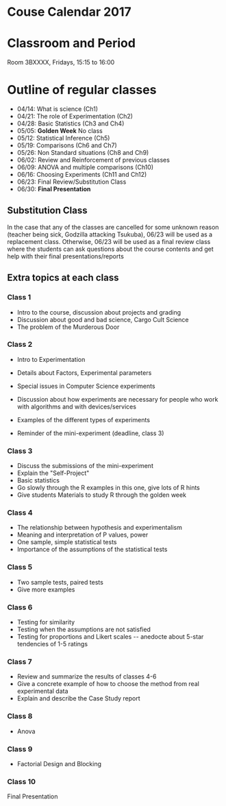 Couse Calendar 2017
===================

# Classroom and Period

Room 3BXXXX, Fridays, 15:15 to 16:00


# Outline of regular classes

- 04/14: What is science (Ch1)
- 04/21: The role of Experimentation (Ch2)
- 04/28: Basic Statistics (Ch3 and Ch4)
- 05/05: **Golden Week** No class
- 05/12: Statistical Inference (Ch5)
- 05/19: Comparisons (Ch6 and Ch7)
- 05/26: Non Standard situations (Ch8 and Ch9)
- 06/02: Review and Reinforcement of previous classes
- 06/09: ANOVA and multiple comparisons (Ch10)
- 06/16: Choosing Experiments (Ch11 and Ch12)
- 06/23: Final Review/Substitution Class
- 06/30: **Final Presentation**

## Substitution Class

In the case that any of the classes are cancelled for some unknown reason 
(teacher being sick, Godzilla attacking Tsukuba), 06/23 will be used as a 
replacement class. Otherwise, 06/23 will be used as a final review class 
where the students can ask questions about the course contents and get
help with their final presentations/reports

## Extra topics at each class

### Class 1
- Intro to the course, discussion about projects and grading
- Discussion about good and bad science, Cargo Cult Science
- The problem of the Murderous Door

### Class 2
- Intro to Experimentation
- Details about Factors, Experimental parameters

- Special issues in Computer Science experiments
- Discussion about how experiments are necessary for people who work with algorithms and with devices/services

- Examples of the different types of experiments
- Reminder of the mini-experiment (deadline, class 3)


### Class 3
- Discuss the submissions of the mini-experiment
- Explain the "Self-Project" 
- Basic statistics
- Go slowly through the R examples in this one, give lots of R hints
- Give students Materials to study R through the golden week

### Class 4
- The relationship between hypothesis and experimentalism
- Meaning and interpretation of P values, power
- One sample, simple statistical tests
- Importance of the assumptions of the statistical tests

### Class 5
- Two sample tests, paired tests
- Give more examples

### Class 6
- Testing for similarity
- Testing when the assumptions are not satisfied
- Testing for proportions and Likert scales
-- anedocte about 5-star tendencies of 1-5 ratings

### Class 7
- Review and summarize the results of classes 4-6
- Give a concrete example of how to choose the method from real experimental data
- Explain and describe the Case Study report

### Class 8
- Anova

### Class 9
- Factorial Design and Blocking

### Class 10
Final Presentation

